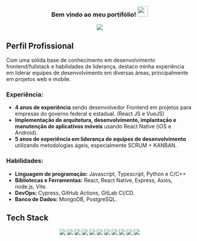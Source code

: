 <h3 align="center">
  Bem vindo ao meu portifólio!
  <img src="https://media.giphy.com/media/hvRJCLFzcasrR4ia7z/giphy.gif" width="28">
</h3>
<p align="center">
  <a href="https://github.com/CodeWhiteWeb/CodeWhiteWeb"><img src="https://readme-typing-svg.herokuapp.com?color=%2336BCF7&center=true&vCenter=true&lines=I+am+Allef+Schmidt;Eu+sou+Allef+Schmidt;Frontend+Developer;Backend+Developer;Bot+Developer;Mobile+Developer+%3C3"></a>
</p>

## Perfil Profissional

Com uma sólida base de conhecimento em desenvolvimento frontend/fullstack e habilidades de liderança, destaco minha experiência em liderar equipes de desenvolvimento em diversas áreas, principalmente em projetos web e mobile.

### Experiência:

- **4 anos de experiência** sendo desenvolvedor Frontend em projetos para empresas do governo federal e estadual. (React JS e VueJS) 
- **Implementação de arquitetura, desenvolvimento, implantação e manutenção de aplicativos móveis** usando React Native (iOS e Android).
- **5 anos de experiência em liderança de equipes de desenvolvimento** utilizando metodologias ágeis, especialmente SCRUM + KANBAN.

### Habilidades:

- **Linguagem de programação:** Javascript, Typescript, Python e C/C++
- **Bibliotecas e Ferramentas:** React, React Native, Express, Axios, node.js, Vite.
- **DevOps:** Cypress, GitHub Actions, GitLab CI/CD.
- **Banco de Dados:** MongoDB, PostgreSQL.



## Tech Stack
<p align="center">
<img src='https://img.shields.io/badge/github%20actions-%232671E5.svg?style=for-the-badge&logo=githubactions&logoColor=white'>
<img src='https://img.shields.io/badge/MongoDB-%234ea94b.svg?style=for-the-badge&logo=mongodb&logoColor=white'>
  <img src='https://img.shields.io/badge/figma-%23F24E1E.svg?style=for-the-badge&logo=figma&logoColor=white'>
<img src='https://img.shields.io/badge/react-%2320232a.svg?style=for-the-badge&logo=react&logoColor=%2361DAF'>
  <img src='https://img.shields.io/badge/react_native-%2320232a.svg?style=for-the-badge&logo=react&logoColor=%2361DAFB'>
  <img src='https://img.shields.io/badge/styled--components-DB7093?style=for-the-badge&logo=styled-components&logoColor=white'>
  <img src='https://img.shields.io/badge/vite-%23646CFF.svg?style=for-the-badge&logo=vite&logoColor=white'>
  <img src='https://img.shields.io/badge/-Hackerrank-2EC866?style=for-the-badge&logo=HackerRank&logoColor=white'>
  <img src='https://img.shields.io/badge/Prisma-3982CE?style=for-the-badge&logo=Prisma&logoColor=white'>
  <img src='https://img.shields.io/badge/python-3670A0?style=for-the-badge&logo=python&logoColor=ffdd54'>
  
  <img src='https://img.shields.io/badge/vercel-%23000000.svg?style=for-the-badge&logo=vercel&logoColor=white'>
</p>
